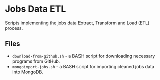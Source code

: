 # Jobs Data ETL

Scripts implementing the jobs data Extract, Transform and Load (ETL) process.

## Files

* `download-from-github.sh` - a BASH script for downloading necessary programs from GitHub.
* `mongoimport-jobs.sh` - a BASH script for importing cleaned jobs data into MongoDB.